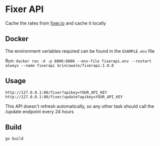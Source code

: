 # Fixer API
Cache the rates from [fixer.io](https://fixer.io/) and cache it locally

## Docker
The environment variables required can be found in the `EXAMPLE.env` file

Run: `docker run -d -p 8000:8000 --env-file fixerapi.env --restart always --name fixerapi brincowale/fixerapi:1.0.0`


## Usage
`http://127.0.0.1:80/fixer?apikey=YOUR_API_KEY`  
`http://127.0.0.1:80/fixer/update?apikey=YOUR_API_KEY`

This API doesn't refresh automatically, so any other task should call the /update endpoint every 24 hours

## Build
`go build`
